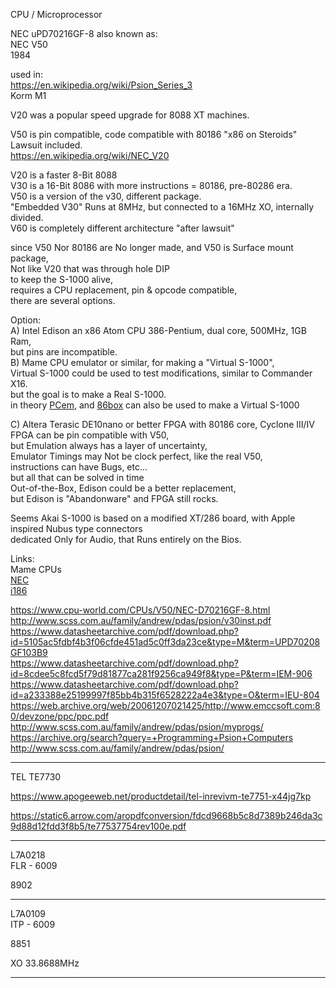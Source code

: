 CPU / Microprocessor </br>

NEC uPD70216GF-8 also known as:</br>
NEC V50 </br>
1984 </br>

used in:  </br>
https://en.wikipedia.org/wiki/Psion_Series_3 </br>
Korm M1 </br>

V20 was a popular speed upgrade for 8088 XT machines. </br>

V50 is pin compatible, code compatible with 80186 "x86 on Steroids" Lawsuit included. </br>
https://en.wikipedia.org/wiki/NEC_V20 </br>

V20 is a faster 8-Bit 8088 </br> 
V30 is a 16-Bit 8086 with more instructions = 80186, pre-80286 era. </br>
V50 is a version of the v30, different package. </br>
"Embedded V30" Runs at 8MHz, but connected to a 16MHz XO, internally divided. </br>
V60 is completely different architecture "after lawsuit" </br>

since V50 Nor 80186 are No longer made, and V50 is Surface mount package, </br>
Not like V20 that was through hole DIP </br>
to keep the S-1000 alive, </br>
requires a CPU replacement, pin & opcode compatible, </br>
there are several options. </br>

Option: </br>
A) Intel Edison an x86 Atom CPU 386-Pentium, dual core, 500MHz, 1GB Ram, </br>
but pins are incompatible. </br>
B) Mame CPU emulator or similar, for making a "Virtual S-1000",</br>
Virtual S-1000 could be used to test modifications, similar to Commander X16. </br>
but the goal is to make a Real S-1000. </br>
in theory [PCem](https://www.pcem-emulator.co.uk/), and [86box](http://86box.net/2022/11/26/86box-v3-11.html) can also be used to make a Virtual S-1000 </br>
 
C) Altera Terasic DE10nano or better FPGA with 80186 core, Cyclone III/IV </br> 
FPGA can be pin compatible with V50, </br>
but Emulation always has a layer of uncertainty, </br>
Emulator Timings may Not be clock perfect, like the real V50,</br> 
instructions can have Bugs, etc...</br> but all that can be solved in time</br>
Out-of-the-Box, Edison could be a better replacement, </br>
but Edison is "Abandonware" and FPGA still rocks.</br>

Seems Akai S-1000 is based on a modified XT/286 board, with Apple inspired Nubus type connectors </br>
dedicated Only for Audio, that Runs entirely on the Bios. </br>

Links: </br>
Mame CPUs </br>
[NEC](https://github.com/mamedev/mame/tree/master/src/devices/cpu/nec) </br>
[i186](https://github.com/mamedev/mame/tree/master/src/devices/cpu/i86) </br>

https://www.cpu-world.com/CPUs/V50/NEC-D70216GF-8.html </br>
http://www.scss.com.au/family/andrew/pdas/psion/v30inst.pdf </br>
https://www.datasheetarchive.com/pdf/download.php?id=5105ac5fdbf4b3f06cfde451ad5c0ff3da23ce&type=M&term=UPD70208GF103B9 </br>
https://www.datasheetarchive.com/pdf/download.php?id=8cdee5c8fcd5f79d81877ca281f9256ca949f8&type=P&term=IEM-906 </br>
https://www.datasheetarchive.com/pdf/download.php?id=a233388e25199997f85bb4b315f6528222a4e3&type=O&term=IEU-804 </br>
https://web.archive.org/web/20061207021425/http://www.emccsoft.com:80/devzone/ppc/ppc.pdf </br>
http://www.scss.com.au/family/andrew/pdas/psion/myprogs/ </br>
https://archive.org/search?query=+Programming+Psion+Computers </br>
http://www.scss.com.au/family/andrew/pdas/psion/ </br>

-------

TEL TE7730 </br>

https://www.apogeeweb.net/productdetail/tel-inrevivm-te7751-x44jg7kp </br>

https://static6.arrow.com/aropdfconversion/fdcd9668b5c8d7389b246da3c9d88d12fdd3f8b5/te77537754rev100e.pdf </br>

--------

L7A0218 </br>
FLR - 6009 </br>

8902 </br>

-------

L7A0109 </br>
ITP - 6009 </br>

8851 </br>

XO 33.8688MHz

------
